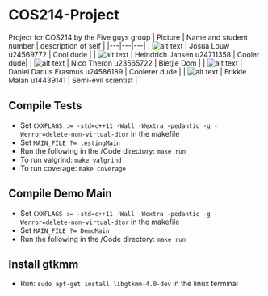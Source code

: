 # COS214-Project
Project for COS214 by the Five guys group
| Picture | Name and student number | description of self |
|---|---|---|
| ![alt text](https://media.istockphoto.com/id/1446929530/photo/cool-little-yellow-rubber-duck-wearing-black-sunglasses-copy-space-on-the-right-be-smart-be.jpg?s=612x612&w=0&k=20&c=XIUu-0_6jwelGpPmnN7SObsg4gEApTIKFd5evmL8sm4=) | Josua Louw u24569772 | Cool dude |
| ![alt text](https://media.istockphoto.com/id/1446929530/photo/cool-little-yellow-rubber-duck-wearing-black-sunglasses-copy-space-on-the-right-be-smart-be.jpg?s=612x612&w=0&k=20&c=XIUu-0_6jwelGpPmnN7SObsg4gEApTIKFd5evmL8sm4=) | Heindrich Jansen u24711358 | Cooler dude|
| ![alt text](https://preview.redd.it/i-think-the-shrek-5-trailer-is-just-a-joke-from-dreamworks-v0-255a5xa3egpe1.jpeg?auto=webp&s=d93ff68e739355467484ed829d029e6ed70c0670) | Nico Theron u23565722 | Bietjie Dom |
| ![alt text](https://media.istockphoto.com/id/1446929530/photo/cool-little-yellow-rubber-duck-wearing-black-sunglasses-copy-space-on-the-right-be-smart-be.jpg?s=612x612&w=0&k=20&c=XIUu-0_6jwelGpPmnN7SObsg4gEApTIKFd5evmL8sm4=) | Daniel Darius Erasmus u24586189 | Coolerer dude |
| ![alt text](https://images.stockcake.com/public/8/f/5/8f5ce9a4-e968-4a30-a27b-95be1bdb0923_large/mad-scientist-experimenting-stockcake.jpg) | Frikkie Malan u14439141 | Semi-evil scientist |

## Compile Tests
- Set `CXXFLAGS := -std=c++11 -Wall -Wextra -pedantic -g -Werror=delete-non-virtual-dtor` in the makefile
- Set `MAIN_FILE ?= testingMain`
- Run the following in the /Code directory: `make run`
- To run valgrind: `make valgrind`
- To run coverage: `make coverage`
## Compile Demo Main
- Set `CXXFLAGS := -std=c++11 -Wall -Wextra -pedantic -g -Werror=delete-non-virtual-dtor` in the makefile
- Set `MAIN_FILE ?= DemoMain`
- Run the following in the /Code directory: `make run`
## Install gtkmm
- Run: `sudo apt-get install libgtkmm-4.0-dev` in the linux terminal
